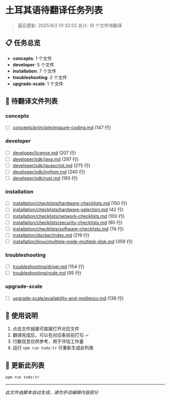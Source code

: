 # 土耳其语待翻译任务列表

> 最后更新: 2025/9/2 01:32:02
> 总计: 16 个文件待翻译

## 📋 任务总览

- **concepts**: 1 个文件
- **developer**: 5 个文件
- **installation**: 7 个文件
- **troubleshooting**: 2 个文件
- **upgrade-scale**: 1 个文件

## 📝 待翻译文件列表

### concepts

- [ ] [concepts/principle/erasure-coding.md](./concepts/principle/erasure-coding.md) (147 行)

### developer

- [ ] [developer/license.md](./developer/license.md) (207 行)
- [ ] [developer/sdk/java.md](./developer/sdk/java.md) (297 行)
- [ ] [developer/sdk/javascript.md](./developer/sdk/javascript.md) (275 行)
- [ ] [developer/sdk/python.md](./developer/sdk/python.md) (240 行)
- [ ] [developer/sdk/rust.md](./developer/sdk/rust.md) (193 行)

### installation

- [ ] [installation/checklists/hardware-checklists.md](./installation/checklists/hardware-checklists.md) (150 行)
- [ ] [installation/checklists/hardware-selection.md](./installation/checklists/hardware-selection.md) (42 行)
- [ ] [installation/checklists/network-checklists.md](./installation/checklists/network-checklists.md) (100 行)
- [ ] [installation/checklists/security-checklists.md](./installation/checklists/security-checklists.md) (90 行)
- [ ] [installation/checklists/software-checklists.md](./installation/checklists/software-checklists.md) (74 行)
- [ ] [installation/docker/index.md](./installation/docker/index.md) (219 行)
- [ ] [installation/linux/multiple-node-multiple-disk.md](./installation/linux/multiple-node-multiple-disk.md) (359 行)

### troubleshooting

- [ ] [troubleshooting/driver.md](./troubleshooting/driver.md) (154 行)
- [ ] [troubleshooting/node.md](./troubleshooting/node.md) (95 行)

### upgrade-scale

- [ ] [upgrade-scale/availability-and-resiliency.md](./upgrade-scale/availability-and-resiliency.md) (138 行)

## 📖 使用说明

1. 点击文件链接可直接打开对应文件
2. 翻译完成后，可以在对应条目前打勾 ✓
3. 行数信息仅供参考，用于评估工作量
4. 运行 `npm run todo:tr` 可重新生成此列表

## 🔄 更新此列表

```bash
npm run todo:tr
```

---

*此文件由脚本自动生成，请勿手动编辑内容部分*
